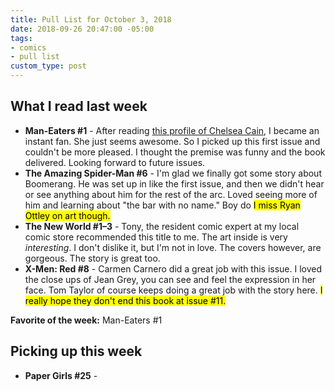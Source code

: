 ```yaml
---
title: Pull List for October 3, 2018
date: 2018-09-26 20:47:00 -05:00
tags:
- comics
- pull list
custom_type: post
---
```


## What I read last week

- **Man-Eaters #1** - After reading [this profile of Chelsea Cain](https://www.thedailybeast.com/chelsea-cain-returns-yeah-im-dead-to-marvel-trust-me), I became an instant fan. She just seems awesome. So I picked up this first issue and couldn't be more pleased. I thought the premise was funny and the book delivered. Looking forward to future issues.
- **The Amazing Spider-Man #6** - I'm glad we finally got some story about Boomerang. He was set up in like the first issue, and then we didn't hear or see anything about him for the rest of the arc. Loved seeing more of him and learning about "the bar with no name." Boy do <mark>I miss Ryan Ottley on art though.</mark>
- **The New World #1–3** - Tony, the resident comic expert at my local comic store recommended this title to me. The art inside is very *interesting*. I don't dislike it, but I'm not in love. The covers however, are gorgeous. The story is great too.
- **X-Men: Red #8** - Carmen Carnero did a great job with this issue. I loved the close ups of Jean Grey, you can see and feel the expression in her face. Tom Taylor of course keeps doing a great job with the story here. <mark>I really hope they don't end this book at issue #11.</mark>

**Favorite of the week:** Man-Eaters #1

## Picking up this week

- **Paper Girls #25** -